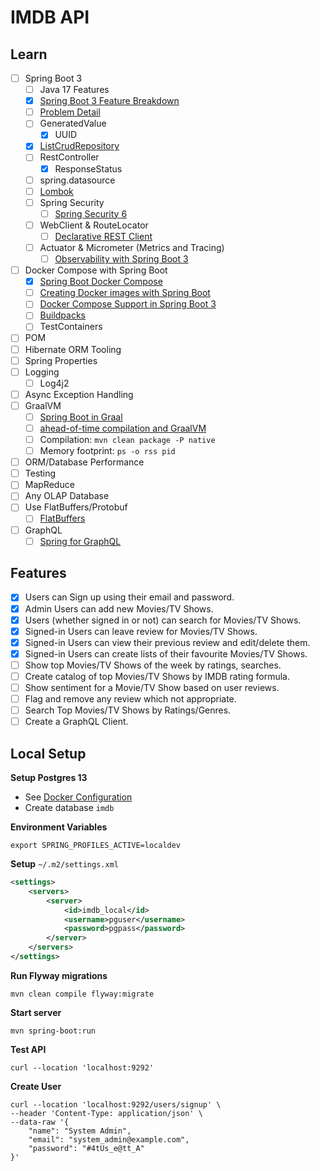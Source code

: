 # IMDB API

## Learn
- [ ] Spring Boot 3
  - [ ] Java 17 Features
  - [x] [Spring Boot 3 Feature Breakdown](https://www.youtube.com/watch?v=AcaR1wBi6mQ)
  - [ ] [Problem Detail](https://datatracker.ietf.org/doc/html/rfc7807)
  - [ ] GeneratedValue
    - [x] UUID
  - [x] [ListCrudRepository](https://www.baeldung.com/spring-data-3-crud-repository-interfaces)
  - [ ] RestController
    - [x] ResponseStatus
  - [ ] spring.datasource
  - [ ] [Lombok](https://projectlombok.org/features/)
  - [ ] Spring Security
    - [ ] [Spring Security 6](https://www.youtube.com/watch?v=KxqlJblhzfI)
  - [ ] WebClient & RouteLocator
    - [ ] [Declarative REST Client](https://cloud.spring.io/spring-cloud-netflix/multi/multi_spring-cloud-feign.html)
  - [ ] Actuator & Micrometer (Metrics and Tracing)
    - [ ] [Observability with Spring Boot 3](https://spring.io/blog/2022/10/12/observability-with-spring-boot-3)
- [ ] Docker Compose with Spring Boot
  - [x] [Spring Boot Docker Compose](https://www.youtube.com/watch?v=lS1GwdIfk0c)
  - [ ] [Creating Docker images with Spring Boot](https://spring.io/blog/2020/01/27/creating-docker-images-with-spring-boot-2-3-0-m1)
  - [ ] [Docker Compose Support in Spring Boot 3](https://docs.spring.io/spring-boot/docs/3.1.0/reference/html/features.html#features.docker-compose)
  - [ ] [Buildpacks](https://buildpacks.io)
  - [ ] TestContainers
- [ ] POM
- [ ] Hibernate ORM Tooling
- [ ] Spring Properties
- [ ] Logging
  - [ ] Log4j2
- [ ] Async Exception Handling
- [ ] GraalVM
  - [ ] [Spring Boot in Graal](https://www.youtube.com/watch?v=VRb8JSfI9eg)
  - [ ] [ahead-of-time compilation and GraalVM](https://www.youtube.com/watch?v=TOfYlLjXufw)
  - [ ] Compilation: `mvn clean package -P native`
  - [ ] Memory footprint: `ps -o rss pid`
- [ ] ORM/Database Performance
- [ ] Testing
- [ ] MapReduce
- [ ] Any OLAP Database
- [ ] Use FlatBuffers/Protobuf
  - [ ] [FlatBuffers](https://flatbuffers.dev)
- [ ] GraphQL
  - [ ] [Spring for GraphQL](https://docs.spring.io/spring-graphql/docs/current/reference/html/)

## Features

- [x] Users can Sign up using their email and password.
- [x] Admin Users can add new Movies/TV Shows.
- [x] Users (whether signed in or not) can search for Movies/TV Shows.
- [x] Signed-in Users can leave review for Movies/TV Shows.
- [x] Signed-in Users can view their previous review and edit/delete them.
- [x] Signed-in Users can create lists of their favourite Movies/TV Shows.
- [ ] Show top Movies/TV Shows of the week by ratings, searches.
- [ ] Create catalog of top Movies/TV Shows by IMDB rating formula.
- [ ] Show sentiment for a Movie/TV Show based on user reviews.
- [ ] Flag and remove any review which not appropriate.
- [ ] Search Top Movies/TV Shows by Ratings/Genres.
- [ ] Create a GraphQL Client.

## Local Setup

**Setup Postgres 13**

- See [Docker Configuration](https://github.com/thegauravmahawar/docker/blob/main/postgres-13.yml)
- Create database `imdb`

**Environment Variables**

```shell
export SPRING_PROFILES_ACTIVE=localdev
```

**Setup** `~/.m2/settings.xml`

```xml
<settings>
    <servers>
        <server>
            <id>imdb_local</id>
            <username>pguser</username>
            <password>pgpass</password>
        </server>
    </servers>
</settings>
```

**Run Flyway migrations**

```shell
mvn clean compile flyway:migrate
```

**Start server**

```shell
mvn spring-boot:run
```

**Test API**

```shell
curl --location 'localhost:9292'
```

**Create User**

```shell
curl --location 'localhost:9292/users/signup' \
--header 'Content-Type: application/json' \
--data-raw '{
    "name": "System Admin",
    "email": "system_admin@example.com",
    "password": "#4tUs_e@tt_A"
}'
```